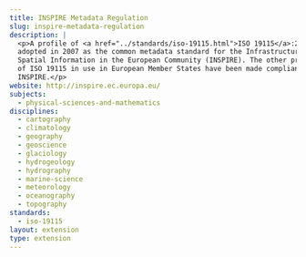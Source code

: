 ```yaml
---
title: INSPIRE Metadata Regulation
slug: inspire-metadata-regulation
description: |
  <p>A profile of <a href="../standards/iso-19115.html">ISO 19115</a>:2003,
  adopted in 2007 as the common metadata standard for the Infrastructure for
  Spatial Information in the European Community (INSPIRE). The other profiles
  of ISO 19115 in use in European Member States have been made compliant with
  INSPIRE.</p>
website: http://inspire.ec.europa.eu/
subjects:
  - physical-sciences-and-mathematics
disciplines:
  - cartography
  - climatology
  - geography
  - geoscience
  - glaciology
  - hydrogeology
  - hydrography
  - marine-science
  - meteorology
  - oceanography
  - topography
standards:
  - iso-19115
layout: extension
type: extension
---
```


